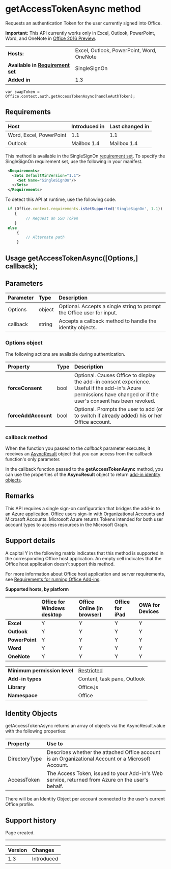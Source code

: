 # getAccessTokenAsync method
Requests an authentication Token for the user currently signed into Office.

 **Important:** This API currently works only in Excel, Outlook, PowerPoint, Word, and OneNote in [Office 2016 Preview](https://products.office.com/en-us/office-2016-preview).

|||
|:-----|:-----|
|**Hosts:**|Excel, Outlook, PowerPoint, Word, OneNote|
|**Available in [Requirement set](../../docs/overview/specify-office-hosts-and-api-requirements.md)**|SingleSignOn|
|**Added in**|1.3|

```
var swapToken = Office.context.auth.getAccessTokenAsync(handleAuthToken);
```

## Requirements

|Host|Introduced in|Last changed in|
|:---------------|:--------|:----------|
|Word, Excel, PowerPoint|1.1|1.1|
|Outlook|Mailbox 1.4|Mailbox 1.4|

This method is available in the SingleSignOn [requirement set](../../docs/overview/specify-office-hosts-and-api-requirements.md). To specify the SingleSignOn requirement set, use the following in your manifest.

```xml
 <Requirements> 
   <Sets DefaultMinVersion="1.1"> 
     <Set Name="SingleSignOn"/> 
   </Sets> 
 </Requirements> 

```

To detect this API at runtime, use the following code.

```js
 if (Office.context.requirements.isSetSupported('SingleSignOn', 1.1)) 
 	{  
    	 // Request an SSO Token 
 	} 
 else 
	 { 
	     // Alternate path 
	 } 
```

## Usage getAccessTokenAsync([Options,] callback);

## Parameters

| Parameter	   | Type	|Description|
|:---------------|:--------|:----------|
|Options|object|Optional. Accepts a single string to prompt the Office user for input.|
|callback|string|Accepts a callback method to handle the identity objects.|

### Options object
The following actions are available during authentication.

| Property	   | Type	|Description|
|:---------------|:--------|:----------|
|**forceConsent**|bool|Optional. Causes Office to display the add-in consent experience. Useful if the add-in's Azure permissions have changed or if the user's consent has been revoked.|
|**forceAddAccount**|bool|Optional. Prompts the user to add (or to switch if already added) his or her Office account.|

### callback method
When the function you passed to the  _callback_ parameter executes, it receives an [AsyncResult](../../reference/shared/asyncresult.md) object that you can access from the callback function's only parameter.

In the callback function passed to the  **getAccessTokenAsync** method, you can use the properties of the **AsyncResult** object to return [add-in identity objects](#Identity-Objects).

## Remarks

This API requires a single sign-on configuration that bridges the add-in to an Azure application. Office users sign-in with Organizational Accounts and Microsoft Accounts. Microsoft Azure returns Tokens intended for both user account types to access resources in the Microsoft Graph.

## Support details

A capital Y in the following matrix indicates that this method is supported in the corresponding Office host application. An empty cell indicates that the Office host application doesn't support this method.

For more information about Office host application and server requirements, see [Requirements for running Office Add-ins](../../docs/overview/requirements-for-running-office-add-ins.md).

**Supported hosts, by platform**

||**Office for Windows desktop**|**Office Online (in browser)**|**Office for iPad**|**OWA for Devices**|
|:-----|:-----|:-----|:-----|:-----|
|**Excel**|Y|Y|Y|Y|
|**Outlook**|Y|Y|Y|Y|
|**PowerPoint**|Y|Y|Y|Y|
|**Word**|Y|Y|Y|Y|
|**OneNote**|Y|Y|Y|Y|

|||
|:-----|:-----|
|**Minimum permission level**|[Restricted](../../docs/develop/requesting-permissions-for-api-use-in-content-and-task-pane-add-ins.md)|
|**Add-in types**|Content, task pane, Outlook|
|**Library**|Office.js|
|**Namespace**|Office|

## Identity Objects
getAccessTokenAsync returns an array of objects via the AsyncResult.value with the following properties:

|**Property**|**Use to**|
|:-----|:-----|
|DirectoryType|Describes whether the attached Office account is an Organizational Account or a Microsoft Account.|
|AccessToken|The Access Token, issued to your Add-in's Web service, returned from Azure on the user's behalf.|

There will be an Identity Object per account connected to the user's current Office profile.

## Support history
Page created.

****

|**Version**|**Changes**|
|:-----|:-----|
|1.3|Introduced|
